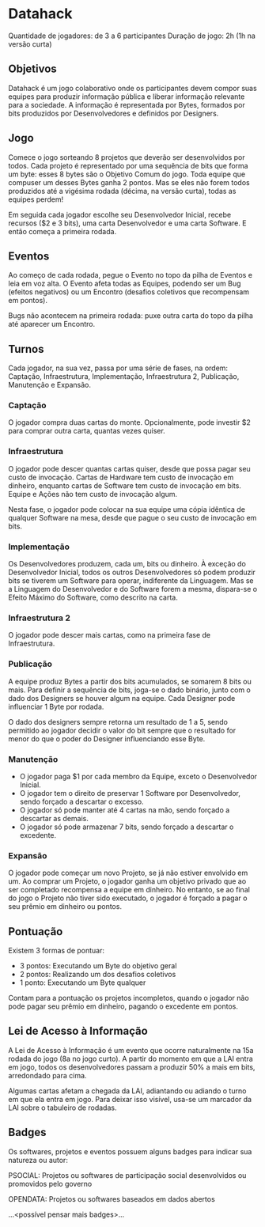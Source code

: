 # Datahack

Quantidade de jogadores: de 3 a 6 participantes
Duração de jogo: 2h (1h na versão curta)

## Objetivos

Datahack é um jogo colaborativo onde os participantes devem compor suas equipes
para produzir informação pública e liberar informação relevante para a
sociedade. A informação é representada por Bytes, formados por bits produzidos
por Desenvolvedores e definidos por Designers.

## Jogo

Comece o jogo sorteando 8 projetos que deverão ser desenvolvidos por todos. Cada projeto é representado por uma sequência de bits que forma um byte: esses 8 bytes são o Objetivo Comum do jogo. Toda
equipe que compuser um desses Bytes ganha 2 pontos. Mas se eles não forem todos
produzidos até a vigésima rodada (décima, na versão curta), todas as equipes
perdem!

Em seguida cada jogador escolhe seu Desenvolvedor Inicial, recebe recursos ($2 e
3 bits), uma carta Desenvolvedor e uma carta Software. E então começa a primeira
rodada.

## Eventos

Ao começo de cada rodada, pegue o Evento no topo da pilha de Eventos e leia em
voz alta. O Evento afeta todas as Equipes, podendo ser um Bug (efeitos
negativos) ou um Encontro (desafios coletivos que recompensam em pontos).

Bugs não acontecem na primeira rodada: puxe outra carta do topo da pilha até
aparecer um Encontro.

## Turnos

Cada jogador, na sua vez, passa por uma série de fases, na ordem: Captação,
Infraestrutura, Implementação, Infraestrutura 2, Publicação, Manutenção e
Expansão.

### Captação

O jogador compra duas cartas do monte. Opcionalmente, pode investir $2 para
comprar outra carta, quantas vezes quiser.

### Infraestrutura

O jogador pode descer quantas cartas quiser, desde que possa pagar seu custo
de invocação. Cartas de Hardware tem custo de invocação em dinheiro, enquanto
cartas de Software tem custo de invocação em bits. Equipe e Ações não tem custo
de invocação algum.

Nesta fase, o jogador pode colocar na sua equipe uma cópia idêntica de qualquer
Software na mesa, desde que pague o seu custo de invocação em bits.

### Implementação

Os Desenvolvedores produzem, cada um, bits ou dinheiro. À exceção do
Desenvolvedor Inicial, todos os outros Desenvolvedores só podem produzir bits se
tiverem um Software para operar, indiferente da Linguagem. Mas se a Linguagem do
Desenvolvedor e do Software forem a mesma, dispara-se o Efeito Máximo do
Software, como descrito na carta.

### Infraestrutura 2

O jogador pode descer mais cartas, como na primeira fase de Infraestrutura.

### Publicação

A equipe produz Bytes a partir dos bits acumulados, se somarem 8 bits ou
mais. Para definir a sequência de bits, joga-se o dado binário, junto com o
dado dos Designers se houver algum na equipe. Cada Designer pode influenciar 1
Byte por rodada.

O dado dos designers sempre retorna um resultado de 1 a 5, sendo permitido ao
jogador decidir o valor do bit sempre que o resultado for menor do que o poder
do Designer influenciando esse Byte.

### Manutenção

* O jogador paga $1 por cada membro da Equipe, exceto o Desenvolvedor
  Inicial.
* O jogador tem o direito de preservar 1 Software por Desenvolvedor, sendo
  forçado a descartar o excesso.
* O jogador só pode manter até 4 cartas na mão, sendo forçado a descartar
  as demais.
* O jogador só pode armazenar 7 bits, sendo forçado a descartar o excedente.

### Expansão

O jogador pode começar um novo Projeto, se já não estiver envolvido em um. Ao
comprar um Projeto, o jogador ganha um objetivo privado que ao ser completado
recompensa a equipe em dinheiro. No entanto, se ao final do jogo o Projeto não
tiver sido executado, o jogador é forçado a pagar o seu prêmio em dinheiro ou
pontos.

## Pontuação

Existem 3 formas de pontuar:

* 3 pontos: Executando um Byte do objetivo geral
* 2 pontos: Realizando um dos desafios coletivos
* 1 ponto:  Executando um Byte qualquer

Contam para a pontuação os projetos incompletos, quando o jogador não pode
pagar seu prêmio em dinheiro, pagando o excedente em pontos.

## Lei de Acesso à Informação

A Lei de Acesso à Informação é um evento que ocorre naturalmente na 15a rodada
do jogo (8a no jogo curto). A partir do momento em que a LAI entra em jogo,
todos os desenvolvedores passam a produzir 50% a mais em bits, arredondado para
cima.

Algumas cartas afetam a chegada da LAI, adiantando ou adiando o turno em que ela
entra em jogo. Para deixar isso visível, usa-se um marcador da LAI sobre o
tabuleiro de rodadas.

## Badges

Os softwares, projetos e eventos possuem alguns badges para indicar sua natureza ou autor:

PSOCIAL: Projetos ou softwares de participação social desenvolvidos ou promovidos pelo governo

OPENDATA: Projetos ou softwares baseados em dados abertos

...<possível pensar mais badges>...
